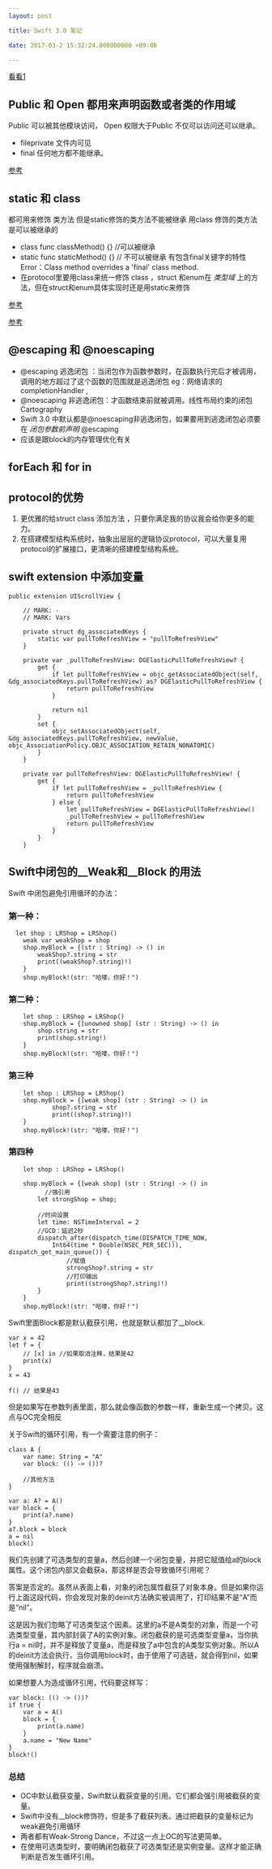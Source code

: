 ```yaml
---
layout: post

title: Swift 3.0 笔记

date: 2017-03-2 15:32:24.000000000 +09:00

---
```



[看看1](http://www.uml.org.cn/mobiledev/201702151.asp)

## Public 和 Open 都用来声明函数或者类的作用域
Public 可以被其他模块访问， Open 权限大于Public  不仅可以访问还可以继承。

+ fileprivate 文件内可见 
+ final 任何地方都不能继承。

[参考](http://www.jianshu.com/p/604305a61e57)

## static 和 class 
都可用来修饰 类方法 但是static修饰的类方法不能被继承 用class 修饰的类方法是可以被继承的

+ class func  classMethod() {} //可以被继承
+ static func  staticMethod() {} // 不可以被继承 有包含final关键字的特性 Error：Class method overrides a 'final' class method.
+ 在protocol里要用class来统一修饰 class ，struct 和enum在 *类型域* 上的方法，但在struct和enum具体实现时还是用static来修饰

[参考](http://www.jianshu.com/p/a9c9e7313438)

[参考](http://swifter.tips/static-class/)

## @escaping 和 @noescaping

+ @escaping 逃逸闭包 ：当闭包作为函数参数时，在函数执行完后才被调用，调用的地方超过了这个函数的范围就是逃逸闭包 eg：网络请求的completionHandler ,
+ @noescaping 非逃逸闭包：才函数结束前就被调用。线性布局约束的闭包Cartography
+ Swift 3.0 中默认都是@noescaping非逃逸闭包，如果要用到逃逸闭包必须要在 *闭包参数前声明* @escaping
+ 应该是跟block的内存管理优化有关


## forEach 和 for in




## protocol的优势
1. 更优雅的给struct class 添加方法 ，只要你满足我的协议我会给你更多的能力。
2. 在搭建模型结构系统时，抽象出层层的逻辑协议protocol，可以大量复用protocol的扩展接口，更清晰的搭建模型结构系统。



## swift extension 中添加变量

```
public extension UIScrollView {

    // MARK: -
    // MARK: Vars

    private struct dg_associatedKeys {
        static var pullToRefreshView = "pullToRefreshView"
    }

    private var _pullToRefreshView: DGElasticPullToRefreshView? {
        get {
            if let pullToRefreshView = objc_getAssociatedObject(self, &dg_associatedKeys.pullToRefreshView) as? DGElasticPullToRefreshView {
                return pullToRefreshView
            }

            return nil
        }
        set {
            objc_setAssociatedObject(self, &dg_associatedKeys.pullToRefreshView, newValue, objc_AssociationPolicy.OBJC_ASSOCIATION_RETAIN_NONATOMIC)
        }
    }

    private var pullToRefreshView: DGElasticPullToRefreshView! {
        get {
            if let pullToRefreshView = _pullToRefreshView {
                return pullToRefreshView
            } else {
                let pullToRefreshView = DGElasticPullToRefreshView()
                _pullToRefreshView = pullToRefreshView
                return pullToRefreshView
            }
        }
    }
```
## Swift中闭包的__Weak和__Block 的用法

Swift 中闭包避免引用循环的办法：

### 第一种：

```
  let shop : LRShop = LRShop()
    weak var weakShop = shop
    shop.myBlock = {(str : String) -> () in
        weakShop?.string = str
        print((weakShop?.string)!)
    }
    shop.myBlock!(str: "哈喽，你好！")
```

### 第二种：

```
    let shop : LRShop = LRShop()   
    shop.myBlock = {[unowned shop] (str : String) -> () in
        shop.string = str
        print(shop.string!)
    }
    shop.myBlock!(str: "哈喽，你好！")
```

### 第三种

```
    let shop : LRShop = LRShop()
    shop.myBlock = {[weak shop] (str : String) -> () in
            shop?.string = str
            print((shop?.string)!)
    }
    shop.myBlock!(str: "哈喽，你好！")
```

### 第四种

```
    let shop : LRShop = LRShop()

    shop.myBlock = {[weak shop] (str : String) -> () in
          //强引用
        let strongShop = shop;

        //时间设置
        let time: NSTimeInterval = 2
        //GCD：延迟2秒
        dispatch_after(dispatch_time(DISPATCH_TIME_NOW,
            Int64(time * Double(NSEC_PER_SEC))), dispatch_get_main_queue()) {
                //赋值
                strongShop?.string = str
                //打印输出
                print((strongShop?.string)!)
        }
    }
    shop.myBlock!(str: "哈喽，你好！")
```

Swift里面Block都是默认截获引用，也就是默认都加了__block.

```
var x = 42
let f = {
    // [x] in //如果取消注释，结果是42
    print(x)
}
x = 43

f() // 结果是43
```

但是如果写在参数列表里面，那么就会像函数的参数一样，重新生成一个拷贝。这点与OC完全相反

关于Swift的循环引用，有一个需要注意的例子：

```
class A {
    var name: String = "A"
    var block: (() -> ())?

    //其他方法
}

var a: A? = A()
var block = {
    print(a?.name)
}
a?.block = block
a = nil
block()
```

我们先创建了可选类型的变量a，然后创建一个闭包变量，并把它赋值给a的block属性。这个闭包内部又会截获a，那这样是否会导致循环引用呢？

答案是否定的。虽然从表面上看，对象的闭包属性截获了对象本身。但是如果你运行上面这段代码，你会发现对象的deinit方法确实被调用了，打印结果不是“A”而是“nil”。

这是因为我们忽略了可选类型这个因素。这里的a不是A类型的对象，而是一个可选类型变量，其内部封装了A的实例对象。闭包截获的是可选类型变量a，当你执行a = nil时，并不是释放了变量a，而是释放了a中包含的A类型实例对象。所以A的deinit方法会执行，当你调用block时，由于使用了可选链，就会得到nil，如果使用强制解封，程序就会崩溃。

如果想要人为造成循环引用，代码要这样写：

```
var block: (() -> ())?
if true {
    var a = A()
    block = {
        print(a.name)
    }
    a.name = "New Name"
}
block!()
```

### 总结
- OC中默认截获变量，Swift默认截获变量的引用。它们都会强引用被截获的变量。
- Swift中没有__block修饰符，但是多了截获列表。通过把截获的变量标记为weak避免引用循环
- 两者都有Weak-Strong Dance，不过这一点上OC的写法更简单。
- 在使用可选类型时，要明确闭包截获了可选类型还是实例变量。这样才能正确判断是否发生循环引用。
